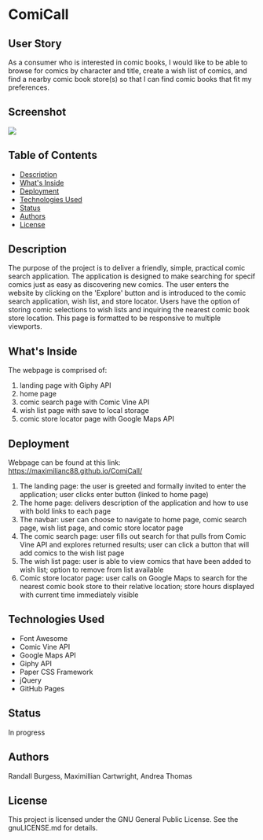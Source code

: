 # ComiCall

## User Story

As a consumer who is interested in comic books, I would like to be able to browse for comics by character and title, create a wish list of comics, and find a nearby comic book store(s) so that I can find comic books that fit my preferences.

## Screenshot

<img src = 'https://user-images.githubusercontent.com/56765185/72659194-d7ed6080-3970-11ea-855f-91bb87147273.png' width = “200”>

## Table of Contents

* [Description](#description)
* [What's Inside](#what's-inside)
* [Deployment](#deployment)
* [Technologies Used](#technologies-used)
* [Status](#status)
* [Authors](#authors)
* [License](#license)

## Description

The purpose of the project is to deliver a friendly, simple, practical comic search application. 
The application is designed to make searching for specif comics just as easy as discovering new comics.
The user enters the website by clicking on the 'Explore' button and is introduced to the comic search application, wish list, and store locator.
Users have the option of storing comic selections to wish lists and inquiring the nearest comic book store location.
This page is formatted to be responsive to multiple viewports. 

## What's Inside

The webpage is comprised of:

1. landing page with Giphy API
2. home page
3. comic search page with Comic Vine API
4. wish list page with save to local storage
5. comic store locator page with Google Maps API

## Deployment

Webpage can be found at this link: https://maximilianc88.github.io/ComiCall/

1. The landing page: the user is greeted and formally invited to enter the application; user clicks enter button (linked to home page)
2. The home page: delivers description of the application and how to use with bold links to each page
3. The navbar: user can choose to navigate to home page, comic search page, wish list page, and comic store locator page
4. The comic search page: user fills out search for that pulls from Comic Vine API and explores returned results; user can click a button that will add comics to the wish list page 
5. The wish list page: user is able to view comics that have been added to wish list; option to remove from list available
6. Comic store locator page: user calls on Google Maps to search for the nearest comic book store to their relative location; store hours displayed with current time immediately visible


## Technologies Used

* Font Awesome
* Comic Vine API
* Google Maps API
* Giphy API
* Paper CSS Framework
* jQuery
* GitHub Pages

## Status

In progress

## Authors

Randall Burgess,
Maximillian Cartwright,
Andrea Thomas

## License 

This project is licensed under the GNU General Public License. See the gnuLICENSE.md for details. 